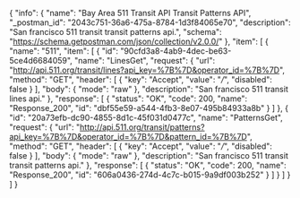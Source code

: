 {
  "info": {
    "name": "Bay Area 511 Transit API Transit Patterns API",
    "_postman_id": "2043c751-36a6-475a-8784-1d3f84065e70",
    "description": "San francisco 511 transit transit patterns api.",
    "schema": "https://schema.getpostman.com/json/collection/v2.0.0/"
  },
  "item": [
    {
      "name": "511",
      "item": [
        {
          "id": "90cfd3a8-4ab9-4dec-be63-5ce4d6684059",
          "name": "LinesGet",
          "request": {
            "url": "http://api.511.org/transit/lines?api_key=%7B%7D&operator_id=%7B%7D",
            "method": "GET",
            "header": [
              {
                "key": "Accept",
                "value": "*/*",
                "disabled": false
              }
            ],
            "body": {
              "mode": "raw"
            },
            "description": "San francisco 511 transit lines api."
          },
          "response": [
            {
              "status": "OK",
              "code": 200,
              "name": "Response_200",
              "id": "dbf55e59-a544-4fb3-8e07-495b84933a8b"
            }
          ]
        },
        {
          "id": "20a73efb-dc90-4855-8d1c-45f031d0477c",
          "name": "PatternsGet",
          "request": {
            "url": "http://api.511.org/transit/patterns?api_key=%7B%7D&operator_id=%7B%7D&pattern_id=%7B%7D",
            "method": "GET",
            "header": [
              {
                "key": "Accept",
                "value": "*/*",
                "disabled": false
              }
            ],
            "body": {
              "mode": "raw"
            },
            "description": "San francisco 511 transit transit patterns api."
          },
          "response": [
            {
              "status": "OK",
              "code": 200,
              "name": "Response_200",
              "id": "606a0436-274d-4c7c-b015-9a9df003b252"
            }
          ]
        }
      ]
    }
  ]
}